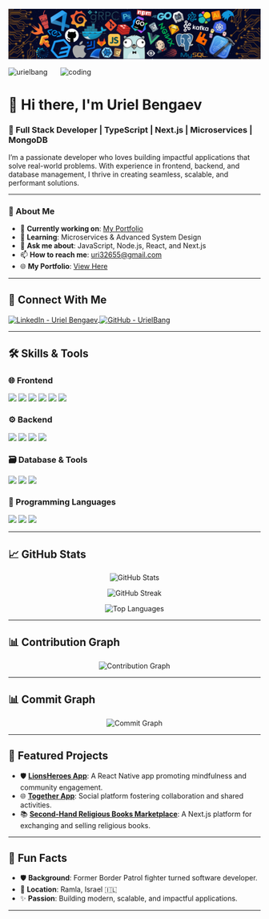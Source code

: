 ![Header](./header1.png)

<img align="right" alt="coding" width="400" src="https://cdn.dribbble.com/users/1162077/screenshots/3848914/programmer.gif">

<p align="left"> <img src="https://komarev.com/ghpvc/?username=urielbang&label=Profile%20views&color=0e75b6&style=flat" alt="urielbang" /> </p>

# 👋 Hi there, I'm **Uriel Bengaev**  
### 🚀 Full Stack Developer | TypeScript | Next.js | Microservices | MongoDB

I’m a passionate developer who loves building impactful applications that solve real-world problems. With experience in frontend, backend, and database management, I thrive in creating seamless, scalable, and performant solutions.

---

### 🌟 About Me
- 🔭 **Currently working on**: [My Portfolio](https://main--uriel-bang.netlify.app/)
- 🌱 **Learning**: Microservices & Advanced System Design
- 💬 **Ask me about**: JavaScript, Node.js, React, and Next.js
- 📫 **How to reach me**: [uri32655@gmail.com](mailto:uri32655@gmail.com)
- 🌐 **My Portfolio**: [View Here](https://main--uriel-bang.netlify.app/)

---

## 🔗 **Connect With Me**
<p align="left">
  <a href="https://linkedin.com/in/uriel-bangeav" target="blank">
    <img align="center" src="https://raw.githubusercontent.com/rahuldkjain/github-profile-readme-generator/master/src/images/icons/Social/linked-in-alt.svg" alt="LinkedIn - Uriel Bengaev" height="30" width="40" />
  </a>
  <a href="https://github.com/urielbang" target="blank">
    <img align="center" src="https://raw.githubusercontent.com/rahuldkjain/github-profile-readme-generator/master/src/images/icons/Social/github.svg" alt="GitHub - UrielBang" height="30" width="40" />
  </a>
</p>

---

## 🛠️ **Skills & Tools**
### 🌐 Frontend
<p align="left">
  <img src="https://img.shields.io/badge/React-61DAFB?style=for-the-badge&logo=react&logoColor=black" />
  <img src="https://img.shields.io/badge/Next.js-000000?style=for-the-badge&logo=nextdotjs&logoColor=white" />
  <img src="https://img.shields.io/badge/TypeScript-3178C6?style=for-the-badge&logo=typescript&logoColor=white" />
  <img src="https://img.shields.io/badge/React%20Native-61DAFB?style=for-the-badge&logo=react&logoColor=black" />
  <img src="https://img.shields.io/badge/HTML5-E34F26?style=for-the-badge&logo=html5&logoColor=white" />
  <img src="https://img.shields.io/badge/CSS3-1572B6?style=for-the-badge&logo=css3&logoColor=white" />
</p>

### ⚙️ Backend
<p align="left">
  <img src="https://img.shields.io/badge/Node.js-339933?style=for-the-badge&logo=nodedotjs&logoColor=white" />
  <img src="https://img.shields.io/badge/Express.js-000000?style=for-the-badge&logo=express&logoColor=white" />
  <img src="https://img.shields.io/badge/Microservices-FF6F00?style=for-the-badge&logo=cloudflare&logoColor=white" />
  <img src="https://img.shields.io/badge/REST-0052CC?style=for-the-badge&logo=api&logoColor=white" />
</p>

### 🗃️ Database & Tools
<p align="left">
  <img src="https://img.shields.io/badge/MongoDB-4EA94B?style=for-the-badge&logo=mongodb&logoColor=white" />
  <img src="https://img.shields.io/badge/MySQL-4479A1?style=for-the-badge&logo=mysql&logoColor=white" />
  <img src="https://img.shields.io/badge/PostgreSQL-4169E1?style=for-the-badge&logo=postgresql&logoColor=white" />
</p>

### 📜 Programming Languages
<p align="left">
  <img src="https://img.shields.io/badge/Java-007396?style=for-the-badge&logo=java&logoColor=white" />
  <img src="https://img.shields.io/badge/JavaScript-F7DF1E?style=for-the-badge&logo=javascript&logoColor=black" />
  <img src="https://img.shields.io/badge/TypeScript-007ACC?style=for-the-badge&logo=typescript&logoColor=white" />
</p>

---

## 📈 **GitHub Stats**
<p align="center">
  <img src="https://github-readme-stats.vercel.app/api?username=urielbang&show_icons=true&locale=en&theme=tokyonight" alt="GitHub Stats" />
</p>
<p align="center">
  <img src="https://github-readme-streak-stats.herokuapp.com/?user=urielbang&theme=tokyonight" alt="GitHub Streak" />
</p>
<p align="center">
  <img src="https://github-readme-stats.vercel.app/api/top-langs/?username=urielbang&layout=compact&theme=tokyonight" alt="Top Languages" />
</p>

---

## 📊 **Contribution Graph**
<p align="center">
  <img src="https://activity-graph.herokuapp.com/graph?username=urielbang&theme=react-dark&hide_border=true" alt="Contribution Graph" />
</p>

---

## 📊 **Commit Graph**
<p align="center">
  <img src="https://github-readme-activity-graph.cyclic.app/graph?username=urielbang&theme=tokyo-night&area=true&hide_border=true" alt="Commit Graph" />
</p>

---

## 💼 **Featured Projects**
- 🛡️ **[LionsHeroes App](https://github.com/urielbang/LionsHeroes)**: A React Native app promoting mindfulness and community engagement.
- 🌐 **[Together App](https://github.com/urielbang/Together)**: Social platform fostering collaboration and shared activities.
- 📚 **[Second-Hand Religious Books Marketplace](https://github.com/urielbang/...)**: A Next.js platform for exchanging and selling religious books.

---

## 🌟 **Fun Facts**
- 🛡️ **Background**: Former Border Patrol fighter turned software developer.
- 📍 **Location**: Ramla, Israel 🇮🇱
- ✨ **Passion**: Building modern, scalable, and impactful applications.

---

